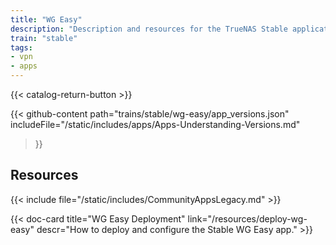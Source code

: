 ```yaml
---
title: "WG Easy"
description: "Description and resources for the TrueNAS Stable application called WG Easy."
train: "stable"
tags:
- vpn
- apps
---
```


{{< catalog-return-button >}}

{{< github-content 
    path="trains/stable/wg-easy/app_versions.json"
	includeFile="/static/includes/apps/Apps-Understanding-Versions.md"
>}}

## Resources

{{< include file="/static/includes/CommunityAppsLegacy.md" >}}

<div class="docs-sections">

{{< doc-card title="WG Easy Deployment" link="/resources/deploy-wg-easy"
descr="How to deploy and configure the Stable WG Easy app." >}}

</div>